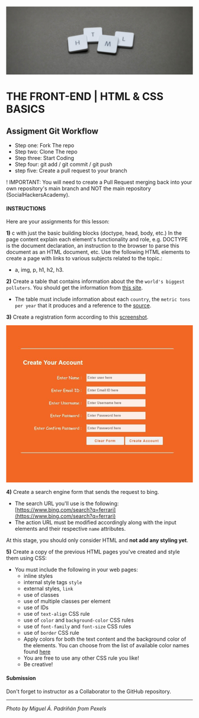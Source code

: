 ![](./ASSETS/README.jpg)

# THE FRONT-END | HTML & CSS BASICS

## Assigment Git Workflow

 - Step one: Fork The repo 
 - Step two: Clone The repo
 - Step three: Start Coding
 - Step four: git add / git commit / git push
 - step five: Create a pull request to your branch

! IMPORTANT: You will need to create a Pull Request merging back into your own repository's main branch and NOT the main repository (SocialHackersAcademy).

#### INSTRUCTIONS

Here are your assignments for this lesson:

**1)** c with just the basic building blocks (doctype, head, body, etc.) 
In the page content explain each element's functionality and role, e.g. DOCTYPE is the document declaration, an instruction to the browser to parse this document as an HTML document, etc.
Use the following HTML elements to create a page with links to various subjects related to the topic.:
  - a, img, p, h1, h2, h3.

**2)** Create a table that contains information about the the `world's biggest polluters`. You should get the information from [this site](https://gulfnews.com/photos/news/who-are-the-worlds-biggest-polluters-1.1572250802844?slide=1).
  - The table must include information about each `country`, the `metric tons per year` that it produces and a reference to the [source](http://www.globalcarbonatlas.org/en/CO2-emissions).

**3)** Create a registration form according to this [screenshot](./ASSETS/exercise-html-form-creation.jpg).

[![form creation exercise](./ASSETS/exercise-html-form-creation.jpg)](./ASSETS/exercise-html-form-creation.jpg)

**4)** Create a search engine form that sends the request to bing.
  - The search URL you'll use is the following: [https://www.bing.com/search?q=ferrari](https://www.bing.com/search?q=ferrari)
  - The action URL must be modified accordingly along with the input elements and their respective `name` attributes.

At this stage, you should only consider HTML and **not add any styling yet**.

**5)** Create a copy of the previous HTML pages you've created and style them using CSS:
  - You must include the following in your web pages:
    - inline styles
    - internal style tags `style`
    - external styles, `link`
    - use of classes
    - use of multiple classes per element
    - use of IDs
    - use of `text-align` CSS rule
    - use of `color` and `background-color` CSS rules
    - use of `font-family` and `font-size` CSS rules
    - use of `border` CSS rule
    - Apply colors for both the text content and the background color of the elements. You can choose from the list of available color names found [here](https://developer.mozilla.org/en-US/docs/Web/CSS/color_value#Color_keywords)
    - You are free to use any other CSS rule you like!
    - Be creative!

#### Submission

Don't forget to instructor as a Collaborator to the GitHub repository.


---

_Photo by Miguel Á. Padriñán from Pexels_
